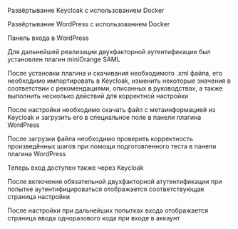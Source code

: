 Развёртывание Keycloak с использованием Docker

Развёртывание WordPress с использованием Docker

Панель входа в WordPress

Для дальнейшей реализации двухфакторной аутентификации был установлен плагин miniOrange SAML

После установки плагина и скачивания необходимого .xml файла, его необходимо импортировать в Keycloak, изменить некоторые значения в соответствии с рекомендациями, описанных в руководствах, а также выполнить несколько действий для корректной настройки


После настройки необходимо скачать файл с метаинформацией из Keycloak и загрузить его в специальное поле в панели плагина WordPress

После загрузки файла необходимо проверить корректность произведённых шагов при помощи подготовленного теста в панели плагина WordPress

Теперь вход доступен также через Keycloak

После включения обязательной двухфакторной атутентификации при попытке аутентифицироваться отображается соответствующая страница настройки

После настройки при дальнейших попытках входа отображается страница ввода одноразового кода при входе в аккаунт